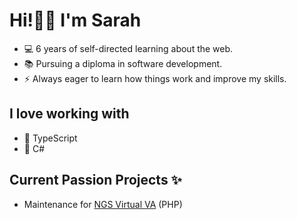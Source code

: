 # Hi!👋🏼 I'm Sarah

- 💻 6 years of self-directed learning about the web.
- 📚 Pursuing a diploma in software development.
- ⚡ Always eager to learn how things work and improve my skills.

## I love working with
- 💖 TypeScript 
- 💖 C#

## Current Passion Projects ✨
- Maintenance for [NGS Virtual VA](https://flyngsvirtual.com) (PHP)





